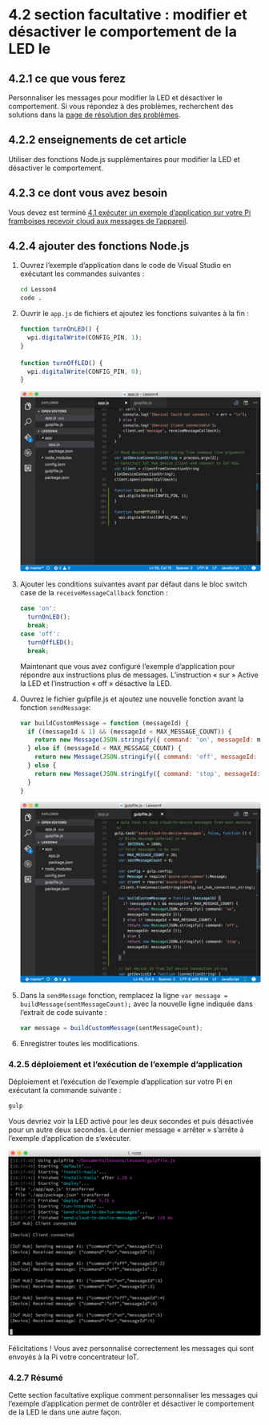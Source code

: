 <properties
 pageTitle="Facultatif section : modifier et désactiver le comportement de la LED le | Microsoft Azure"
 description="Personnaliser les messages pour modifier la LED et désactiver le comportement."
 services="iot-hub"
 documentationCenter=""
 authors="shizn"
 manager="timlt"
 tags=""
 keywords=""/>

<tags
 ms.service="iot-hub"
 ms.devlang="multiple"
 ms.topic="article"
 ms.tgt_pltfrm="na"
 ms.workload="na"
 ms.date="10/21/2016"
 ms.author="xshi"/>

# <a name="42-optional-section-change-the-on-and-off-behavior-of-the-led"></a>4.2 section facultative : modifier et désactiver le comportement de la LED le

## <a name="421-what-you-will-do"></a>4.2.1 ce que vous ferez

Personnaliser les messages pour modifier la LED et désactiver le comportement. Si vous répondez à des problèmes, recherchent des solutions dans la [page de résolution des problèmes](iot-hub-raspberry-pi-kit-node-troubleshooting.md).

## <a name="422-what-you-will-learn"></a>4.2.2 enseignements de cet article

Utiliser des fonctions Node.js supplémentaires pour modifier la LED et désactiver le comportement.

## <a name="423-what-you-need"></a>4.2.3 ce dont vous avez besoin

Vous devez est terminé [4.1 exécuter un exemple d’application sur votre Pi framboises recevoir cloud aux messages de l’appareil](iot-hub-raspberry-pi-kit-node-lesson4-send-cloud-to-device-messages.md).

## <a name="424-add-nodejs-functions"></a>4.2.4 ajouter des fonctions Node.js

1. Ouvrez l’exemple d’application dans le code de Visual Studio en exécutant les commandes suivantes :

    ```bash
    cd Lesson4
    code .
    ```

2. Ouvrir le `app.js` de fichiers et ajoutez les fonctions suivantes à la fin :

    ```javascript
    function turnOnLED() {
      wpi.digitalWrite(CONFIG_PIN, 1);
    }

    function turnOffLED() {
      wpi.digitalWrite(CONFIG_PIN, 0);
    }
    ```

    ![mise à jour app.js](media/iot-hub-raspberry-pi-lessons/lesson4/updated_app_js.png)

3. Ajouter les conditions suivantes avant par défaut dans le bloc switch case de la `receiveMessageCallback` fonction :

    ```javascript
    case 'on':
      turnOnLED();
      break;
    case 'off':
      turnOffLED();
      break;
    ```

    Maintenant que vous avez configuré l’exemple d’application pour répondre aux instructions plus de messages. L’instruction « sur » Active la LED et l’instruction « off » désactive la LED.

4. Ouvrez le fichier gulpfile.js et ajoutez une nouvelle fonction avant la fonction `sendMessage`:

    ```javascript
    var buildCustomMessage = function (messageId) {
      if ((messageId & 1) && (messageId < MAX_MESSAGE_COUNT)) {
        return new Message(JSON.stringify({ command: 'on', messageId: messageId }));
      } else if (messageId < MAX_MESSAGE_COUNT) {
        return new Message(JSON.stringify({ command: 'off', messageId: messageId }));
      } else {
        return new Message(JSON.stringify({ command: 'stop', messageId: messageId }));
      }
    }
    ```

    ![mise à jour gulpfile](media/iot-hub-raspberry-pi-lessons/lesson4/updated_gulpfile.png)

5. Dans la `sendMessage` fonction, remplacez la ligne `var message = buildMessage(sentMessageCount);` avec la nouvelle ligne indiquée dans l’extrait de code suivante :

    ```javascript
    var message = buildCustomMessage(sentMessageCount);
    ```

6. Enregistrer toutes les modifications.

### <a name="425-deploy-and-run-the-sample-application"></a>4.2.5 déploiement et l’exécution de l’exemple d’application

Déploiement et l’exécution de l’exemple d’application sur votre Pi en exécutant la commande suivante :

```bash
gulp
```

Vous devriez voir la LED activé pour les deux secondes et puis désactivée pour un autre deux secondes. Le dernier message « arrêter » s’arrête à l’exemple d’application de s’exécuter.

![activation et désactivation](media/iot-hub-raspberry-pi-lessons/lesson4/gulp_on_and_off.png)

Félicitations ! Vous avez personnalisé correctement les messages qui sont envoyés à la Pi votre concentrateur IoT.

### <a name="427-summary"></a>4.2.7 Résumé

Cette section facultative explique comment personnaliser les messages qui l’exemple d’application permet de contrôler et désactiver le comportement de la LED le dans une autre façon.

